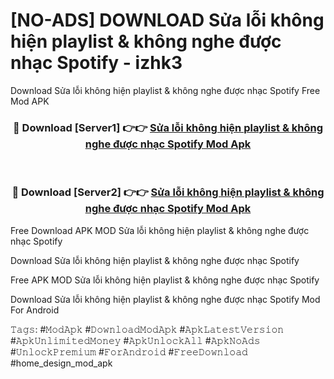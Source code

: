 # [NO-ADS] DOWNLOAD Sửa lỗi không hiện playlist & không nghe được nhạc Spotify - izhk3
Download Sửa lỗi không hiện playlist & không nghe được nhạc Spotify Free Mod APK

<div align="center">
<h3>🔴 Download [Server1] 👉👉 <a href="https://apk-comot.site?title=Sửa_lỗi_không_hiện_playlist_&_không_nghe_được_nhạc_Spotify">Sửa lỗi không hiện playlist & không nghe được nhạc Spotify Mod Apk</a></h3><br>

<h3>🔴 Download [Server2] 👉👉 <a href="https://apk-comot.site?title=Sửa_lỗi_không_hiện_playlist_&_không_nghe_được_nhạc_Spotify">Sửa lỗi không hiện playlist & không nghe được nhạc Spotify Mod Apk</a></h3>
</div>


Free Download APK MOD Sửa lỗi không hiện playlist & không nghe được nhạc Spotify

Download Sửa lỗi không hiện playlist & không nghe được nhạc Spotify 

Free APK MOD Sửa lỗi không hiện playlist & không nghe được nhạc Spotify 

Download Sửa lỗi không hiện playlist & không nghe được nhạc Spotify Mod For Android

𝚃𝚊𝚐𝚜: #𝙼𝚘𝚍𝙰𝚙𝚔 #𝙳𝚘𝚠𝚗𝚕𝚘𝚊𝚍𝙼𝚘𝚍𝙰𝚙𝚔 #𝙰𝚙𝚔𝙻𝚊𝚝𝚎𝚜𝚝𝚅𝚎𝚛𝚜𝚒𝚘𝚗 #𝙰𝚙𝚔𝚄𝚗𝚕𝚒𝚖𝚒𝚝𝚎𝚍𝙼𝚘𝚗𝚎𝚢 #𝙰𝚙𝚔𝚄𝚗𝚕𝚘𝚌𝚔𝙰𝚕𝚕 #𝙰𝚙𝚔𝙽𝚘𝙰𝚍𝚜 #𝚄𝚗𝚕𝚘𝚌𝚔𝙿𝚛𝚎𝚖𝚒𝚞𝚖 #𝙵𝚘𝚛𝙰𝚗𝚍𝚛𝚘𝚒𝚍 #𝙵𝚛𝚎𝚎𝙳𝚘𝚠𝚗𝚕𝚘𝚊𝚍 #home_design_mod_apk